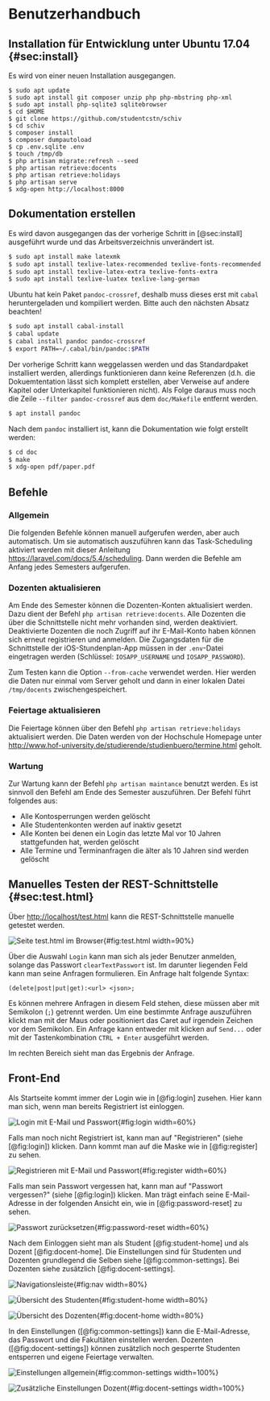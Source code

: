 # Benutzerhandbuch

## Installation für Entwicklung unter Ubuntu 17.04 {#sec:install}

Es wird von einer neuen Installation ausgegangen.

```{#lst:install .bash .numberLines}
$ sudo apt update
$ sudo apt install git composer unzip php php-mbstring php-xml
$ sudo apt install php-sqlite3 sqlitebrowser
$ cd $HOME
$ git clone https://github.com/studentcstn/schiv
$ cd schiv
$ composer install
$ composer dumpautoload
$ cp .env.sqlite .env
$ touch /tmp/db
$ php artisan migrate:refresh --seed
$ php artisan retrieve:docents
$ php artisan retrieve:holidays
$ php artisan serve
$ xdg-open http://localhost:8000
```

## Dokumentation erstellen

Es wird davon ausgegangen das der vorherige Schritt in [@sec:install] ausgeführt
wurde und das Arbeitsverzeichnis unverändert ist.

```{.bash .numberLines}
$ sudo apt install make latexmk
$ sudo apt install texlive-latex-recommended texlive-fonts-recommended
$ sudo apt install texlive-latex-extra texlive-fonts-extra
$ sudo apt install texlive-luatex texlive-lang-german
```

Ubuntu hat kein Paket `pandoc-crossref`, deshalb muss dieses erst mit
`cabal` heruntergeladen und kompiliert werden. Bitte auch den nächsten Absatz
beachten!

```{.bash .numberLines}
$ sudo apt install cabal-install
$ cabal update
$ cabal install pandoc pandoc-crossref
$ export PATH=~/.cabal/bin/pandoc:$PATH
```

Der vorherige Schritt kann weggelassen werden und das Standardpaket installiert
werden, allerdings funktionieren dann keine Referenzen (d.h. die Dokuemtentation
lässt sich komplett erstellen, aber Verweise auf andere Kapitel oder Unterkapitel
funktionieren nicht). Als Folge daraus muss noch die Zeile `--filter
pandoc-crossref` aus dem `doc/Makefile` entfernt werden.

```{.bash .numberLines}
$ apt install pandoc
```

Nach dem `pandoc` installiert ist, kann die Dokumentation wie folgt
erstellt werden:

```{.bash .numberLines}
$ cd doc
$ make
$ xdg-open pdf/paper.pdf
```

## Befehle

### Allgemein

Die folgenden Befehle können manuell aufgerufen werden, aber auch automatisch.
Um sie automatisch auszuführen kann das Task-Scheduling aktiviert werden mit
dieser Anleitung <https://laravel.com/docs/5.4/scheduling>. Dann werden die
Befehle am Anfang jedes Semesters aufgerufen.

### Dozenten aktualisieren

Am Ende des Semester können die Dozenten-Konten aktualisiert werden. Dazu dient
der Befehl `php artisan retrieve:docents`. Alle Dozenten die über die
Schnittstelle nicht mehr vorhanden sind, werden deaktiviert. Deaktivierte
Dozenten die noch Zugriff auf ihr E-Mail-Konto haben können sich erneut
registrieren und anmelden. Die Zugangsdaten für die Schnittstelle der
iOS-Stundenplan-App müssen in der `.env`-Datei eingetragen werden (Schlüssel:
`IOSAPP_USERNAME` und `IOSAPP_PASSWORD`).

Zum Testen kann die Option `--from-cache` verwendet werden. Hier werden die
Daten nur einmal vom Server geholt und dann in einer lokalen Datei
`/tmp/docents` zwischengespeichert.

### Feiertage aktualisieren

Die Feiertage können über den Befehl `php artisan retrieve:holidays`
aktualisiert werden. Die Daten werden von der Hochschule Homepage unter 
<http://www.hof-university.de/studierende/studienbuero/termine.html> geholt.

### Wartung

Zur Wartung kann der Befehl `php artisan maintance` benutzt werden. Es ist
sinnvoll den Befehl am Ende des Semester auszuführen. Der Befehl
führt folgendes aus:

- Alle Kontosperrungen werden gelöscht
- Alle Studentenkonten werden auf inaktiv gesetzt
- Alle Konten bei denen ein Login das letzte Mal vor 10 Jahren stattgefunden
  hat, werden gelöscht
- Alle Termine und Terminanfragen die älter als 10 Jahren sind werden gelöscht

## Manuelles Testen der REST-Schnittstelle {#sec:test.html}

Über <http://localhost/test.html> kann die REST-Schnittstelle manuelle getestet
werden. 

![Seite test.html im Browser](../images/test.html.png){#fig:test.html width=90%}

Über die Auswahl `Login` kann man sich als jeder Benutzer anmelden, solange das
Passwort `clearTextPasswort` ist. Im darunter liegenden Feld kann man seine
Anfragen formulieren. Ein Anfrage halt folgende Syntax:

    (delete|post|put|get):<url> <json>;

Es können mehrere Anfragen in diesem Feld stehen, diese müssen aber mit
Semikolon (`;`) getrennt werden. Um eine bestimmte Anfrage auszuführen klickt
man mit der Maus oder positioniert das Caret auf irgendein Zeichen vor dem
Semikolon. Ein Anfrage kann entweder mit klicken auf `Send...` oder mit der
Tastenkombination `CTRL + Enter` ausgeführt werden.

Im rechten Bereich sieht man das Ergebnis der Anfrage.

## Front-End

Als Startseite kommt immer der Login wie in [@fig:login] zusehen. Hier kann man
sich, wenn man bereits Registriert ist einloggen.

![Login mit E-Mail und Passwort](../images/login.png){#fig:login width=60%}

Falls man noch nicht Registriert ist, kann man auf "Registrieren" (siehe [@fig:login])
klicken. Dann kommt man auf die Maske wie in [@fig:register] zu sehen. 

![Registrieren mit E-Mail und Passwort](../images/register.png){#fig:register
width=60%}

Falls man sein Passwort vergessen hat, kann man auf "Passwort vergessen?" (siehe
[@fig:login]) klicken. Man trägt einfach seine E-Mail-Adresse in der folgenden
Ansicht ein, wie in [@fig:password-reset] zu sehen.

![Passwort zurücksetzen](../images/password-reset.png){#fig:password-reset
width=60%}

Nach dem Einloggen sieht man als Student [@fig:student-home] und als Dozent
[@fig:docent-home]. Die Einstellungen sind für Studenten und Dozenten
grundlegend die Selben siehe [@fig:common-settings]. Bei Dozenten siehe
zusätzlich [@fig:docent-settings].

![Navigationsleiste](../images/nav.png){#fig:nav width=80%}

![Übersicht des Studenten](../images/student-home.png){#fig:student-home
width=80%}

![Übersicht des Dozenten](../images/docent-home.png){#fig:docent-home width=80%}

In den Einstellungen ([@fig:common-settings]) kann die E-Mail-Adresse, das
Passwort und die Fakultäten einstellen werden. Dozenten ([@fig:docent-settings])
können zusätzlich noch gesperrte Studenten entsperren und eigene Feiertage
verwalten.

![Einstellungen allgemein](../images/common-settings){#fig:common-settings
width=100%}

![Zusätzliche Einstellungen
Dozent](../images/docent-settings){#fig:docent-settings width=100%}
